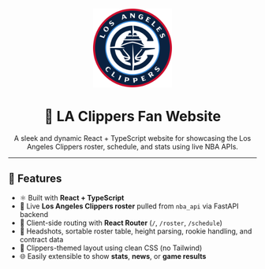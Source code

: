 <p align="center">
  <img src="./src/assets/clippers-logo.png" alt="LA Clippers Logo" width="160" />
</p>

<h1 align="center">🏀 LA Clippers Fan Website</h1>

<p align="center">
  A sleek and dynamic React + TypeScript website for showcasing the Los Angeles Clippers roster, schedule, and stats using live NBA APIs.
</p>

---

## 🚀 Features

- ⚛️ Built with **React + TypeScript**
- 🏀 Live **Los Angeles Clippers roster** pulled from `nba_api` via FastAPI backend
- 🔀 Client-side routing with **React Router** (`/`, `/roster`, `/schedule`)
- 📸 Headshots, sortable roster table, height parsing, rookie handling, and contract data
- 🎨 Clippers-themed layout using clean CSS (no Tailwind)
- 🌐 Easily extensible to show **stats**, **news**, or **game results**

